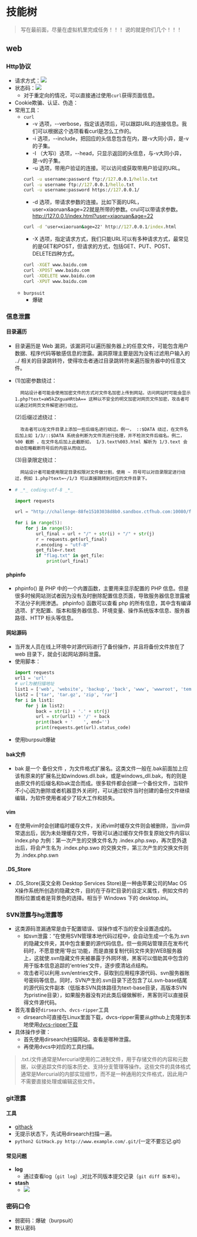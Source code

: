 # 技能树
> 写在最前面，尽量在虚拟机里完成任务！！！
> 说的就是你们几个！！！
## web
### Http协议
- 请求方式：![](img/http请求方式.png)
- 状态码：![](img/http状态码.png)
  - 对于重定向的情况，可以直接通过使用`curl`获得页面信息。
- Cookie欺骗、认证、伪造：
- 常用工具：
  - `curl` 
    - -v 选项，--verbose，指定该选项后，可以跟踪URL的连接信息。我们可以根据这个选项看看curl是怎么工作的。
    - -i 选项，--include，把回应的头信息包含在内，跟-v大同小异，是-v的子集。
    - -I （大写i）选项，--head，只显示返回的头信息，与-v大同小异，是-v的子集。
    - -u 选项，带用户验证的连接。可以访问或获取带用户验证的URL。
    ```cmd
    curl -u username:password ftp://127.0.0.1/hello.txt
    curl -u username ftp://127.0.0.1/hello.txt
    curl -u username:password https://127.0.0.1/
    ```
    - -d 选项，带请求参数的连接。比如下面的URL，user=xiaoruan&age=22就是所带的参数。crul可以带请求参数。http://127.0.0.1/index.html?user=xiaoruan&age=22
    ```cmd
    curl -d 'user=xiaoruan&age=22' http://127.0.0.1/index.html
    ```
    -  -X 选项，指定请求方式，我们只能URL可以有多种请求方式，最常见的是GET和POST，但请求的方式，包括GET、PUT、POST、DELETE四种方式。
    ```cmd
    curl -XGET www.baidu.com
    curl -XPOST www.baidu.com
    curl -XDELETE www.baidu.com
    curl -XPUT www.baidu.com
    ```
  - `burpsuit`
    - 爆破

### 信息泄露
#### 目录遍历
- 目录遍历是 Web 漏洞，该漏洞可以遍历服务器上的任意文件，可能包含用户数据、程序代码等敏感信息的泄露。漏洞原理主要是因为没有过滤用户输入的 ../ 相关的目录跳转符，使得攻击者通过目录跳转符来遍历服务器中的任意文件。
- (1)加密参数绕过：

        网站设计者可能会使用加密文件的方式对文件名加密上传到网站，访问网站时可能会显示 1.php?text=aW5kZXguaHRtbA== 这种以不安全的明文加密对网页文件加密，攻击者可以通过对网页文件解密进行绕过。

  (2)后缀过滤绕过：

        攻击者可以在文件目录上添加一些后缀名进行绕过。例一， ::$DATA 绕过，在文件名后加上如 1/3/::$DATA 系统会判断为文件流进行处理，并不检测文件后缀名。例二， %00 截断 ，在文件名后加上此截断如， 1/3.text%003.html 解析为 1/3.text 会自动忽略截断符号后的内容从而绕过。 

  (3)目录限定绕过：

        网站设计者可能使用限定目录权限对文件做分割，使用 ~ 符号可以对目录限定进行绕过，例如 1.php?text=~/1/3 可以直接跳转到对应的文件目录下。

- ```python
  # _*_ coding:utf-8 _*_
 
  import requests
 
  url = "http://challenge-88fe15103038d8b0.sandbox.ctfhub.com:10080/flag_in_here"
 
  for i in range(5):
      for j in range(5):
          url_final = url + "/" + str(i) + "/" + str(j)
          r = requests.get(url_final)
          r.encoding = "utf-8"
          get_file=r.text
          if "flag.txt" in get_file:
              print(url_final)
  ```

#### phpinfo
- phpinfo() 是 PHP 中的一个内置函数，主要用来显示配置的 PHP 信息。但是很多时候网站测试者因为没有及时删除配置信息页面，导致服务器信息泄露被不法分子利用渗透。 phpinfo() 函数可以查看 php 的所有信息，其中含有编译选项、扩充配置、版本和服务器信息、环境变量、操作系统版本信息、服务器路径、HTTP 标头等信息。

#### 网站源码
- 当开发人员在线上环境中对源代码进行了备份操作，并且将备份文件放在了 web 目录下，就会引起网站源码泄露。
- 使用脚本：
  ```python
  import requests
  url1 = 'url'
  # url为被扫描地址
  list1 = ['web', 'website', 'backup', 'back', 'www', 'wwwroot', 'temp']
  list2 = ['tar', 'tar.gz', 'zip', 'rar']
  for i in list1: 
      for j in list2: 
          back = str(i) + '.' + str(j)
          url = str(url1) + '/' + back
          print(back + '    ', end='')
          print(requests.get(url).status_code)
  ```
- 使用burpsuit爆破

#### bak文件
- bak 是一个 备份文件 ，为文件格式扩展名。这类文件一般在.bak前面加上应该有原来的扩展名比如windows.dll.bak，或是windows_dll.bak，有的则是由原文件的后缀名和bak混合而成。很多软件都会创建一个备份文件，当软件不小心因为删除或者机器意外关闭时，可以通过软件当时创建的备份文件继续编辑，为软件使用者减少了较大工作和损失。

#### vim
- 在使用vim时会创建临时缓存文件，关闭vim时缓存文件则会被删除，当vim异常退出后，因为未处理缓存文件，导致可以通过缓存文件恢复原始文件内容以 index.php 为例：第一次产生的交换文件名为 .index.php.swp，再次意外退出后，将会产生名为 .index.php.swo 的交换文件，第三次产生的交换文件则为 .index.php.swn
#### .DS_Store
- .DS_Store(英文全称 Desktop Services Store)是一种由苹果公司的Mac OS X操作系统所创造的隐藏文件，目的在于存贮目录的自定义属性，例如文件的图标位置或者是背景色的选择。相当于 Windows 下的 desktop.ini。

### SVN泄露与hg泄露等
- 这类源码泄漏通常是由于配置错误、误操作或不当的安全设置造成的。
  - 如svn泄露：“在使用SVN管理本地代码过程中，会自动生成一个名为.svn的隐藏文件夹，其中包含重要的源代码信息。但一些网站管理员在发布代码时，不愿意使用‘导出’功能，而是直接复制代码文件夹到WEB服务器上，这就使.svn隐藏文件夹被暴露于外网环境，黑客可以借助其中包含的用于版本信息追踪的‘entries’文件，逐步摸清站点结构。
  - 攻击者可以利用.svn/entries文件，获取到应用程序源代码、svn服务器账号密码等信息。同时，SVN产生的.svn目录下还包含了以.svn-base结尾的源代码文件副本（低版本SVN具体路径为text-base目录，高版本SVN为pristine目录），如果服务器没有对此类后缀做解析，黑客则可以直接获得文件源代码。
- 首先准备好`dirsearch`、`dvcs-ripper`工具
  - dirsearch可直接在Linux里面下载，dvcs-ripper需要从github上克隆到本地使用[dvcs-ripper下载](https://github.com/kost/dvcs-ripper/)
- 具体操作步骤：
  - 首先使用dirsearch扫描网站，查看是哪种泄露。
  - 再使用dvcs中对应的工具扫描。
> .txt.i文件通常是Mercurial使用的二进制文件，用于存储文件的内容和元数据，以便追踪文件的版本历史、支持分支管理等操作。这些文件的具体格式通常是Mercurial的内部实现细节，而不是一种通用的文件格式，因此用户不需要直接处理或编辑这些文件。


### git泄露
#### 工具
- [githack](https://github.com/BugScanTeam/GitHack)
- 无提示状态下，先试用dirsearch扫描一遍。
- `python2 GitHack.py http://www.example.com/.git/`(一定不要忘记.git)
#### 常见问题
- **log**
  - 通过查看log（`git log`）,对比不同版本提交记录（`git diff 版本号`）。
- **stash**
  - ![](img/gitstash.png)

### 密码口令
- 弱密码：爆破（burpsuit）
- 默认密码